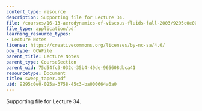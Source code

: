 ```yaml
---
content_type: resource
description: Supporting file for Lecture 34.
file: /courses/16-13-aerodynamics-of-viscous-fluids-fall-2003/9295c0e0025a375845c3ba000664a6a0_sweep_taper.pdf
file_type: application/pdf
learning_resource_types:
- Lecture Notes
license: https://creativecommons.org/licenses/by-nc-sa/4.0/
ocw_type: OCWFile
parent_title: Lecture Notes
parent_type: CourseSection
parent_uid: 75d54fc3-032c-35b4-49de-966608dbca41
resourcetype: Document
title: sweep_taper.pdf
uid: 9295c0e0-025a-3758-45c3-ba000664a6a0
---
```

Supporting file for Lecture 34.